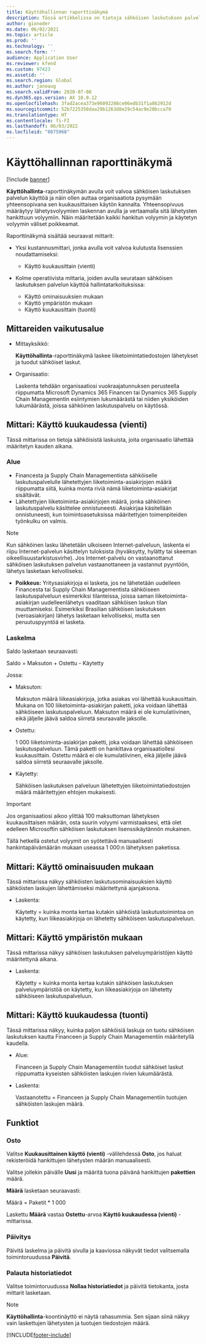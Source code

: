 ```yaml
---
title: Käyttöhallinnan raporttinäkymä
description: Tässä artikkelissa on tietoja sähköisen laskutuksen palvelun käyttöhallinnan raporttinäkymän käytöstä ja yhteensopivana pysymisestä.
author: gionoder
ms.date: 06/02/2021
ms.topic: article
ms.prod: ''
ms.technology: ''
ms.search.form: ''
audience: Application User
ms.reviewer: kfend
ms.custom: 97423
ms.assetid: ''
ms.search.region: Global
ms.author: janeaug
ms.search.validFrom: 2020-07-08
ms.dyn365.ops.version: AX 10.0.12
ms.openlocfilehash: 3fad2acea373e96092208ce06edb31f1a862912d
ms.sourcegitcommit: 52b7225350daa29b1263d8e29c54ac9e20bcca70
ms.translationtype: HT
ms.contentlocale: fi-FI
ms.lasthandoff: 06/03/2022
ms.locfileid: "8875968"
---
```

# <a name="usage-management-dashboard"></a>Käyttöhallinnan raporttinäkymä

[!include [banner](../includes/banner.md)]

**Käyttöhallinta**-raporttinäkymän avulla voit valvoa sähköisen laskutuksen palvelun käyttöä ja näin ollen auttaa organisaatiota pysymään yhteensopivana sen kuukausittaisen käytön kannalta. Yhteensopivuus määräytyy lähetysvolyymien laskennan avulla ja vertaamalla sitä lähetysten hankittuun volyymiin. Näin määritetään kaikki hankitun volyymin ja käytetyn volyymin väliset poikkeamat.

Raporttinäkymä sisältää seuraavat mittarit:

- Yksi kustannusmittari, jonka avulla voit valvoa kulutusta lisenssien noudattamiseksi:

    - Käyttö kuukausittain (vienti)

- Kolme operatiivista mittaria, joiden avulla seurataan sähköisen laskutuksen palvelun käyttöä hallintatarkoituksissa:

    - Käyttö ominaisuuksien mukaan
    - Käyttö ympäristön mukaan
    - Käyttö kuukausittain (tuonti)

## <a name="measurement-scope"></a>Mittareiden vaikutusalue

- Mittayksikkö: 

    **Käyttöhallinta**-raporttinäkymä laskee liiketoimintatiedostojen lähetykset ja tuodut sähköiset laskut.

- Organisaatio: 

    Laskenta tehdään organisaatiosi vuokraajatunnuksen perusteella riippumatta Microsoft Dynamics 365 Financen tai Dynamics 365 Supply Chain Managementin esiintymien lukumäärästä tai niiden yksiköiden lukumäärästä, joissa sähköinen laskutuspalvelu on käytössä.


## <a name="indicator-usage-per-month-export"></a>Mittari: Käyttö kuukaudessa (vienti)

Tässä mittarissa on tietoja sähköisistä laskuista, joita organisaatio lähettää määritetyn kauden aikana.

### <a name="scope"></a>Alue
- Financesta ja Supply Chain Managementista sähköiselle laskutuspalvelulle lähetettyjen liiketoiminta-asiakirjojen määrä riippumatta siitä, kuinka monta riviä nämä liiketoiminta-asiakirjat sisältävät.
- Lähetettyjen liiketoiminta-asiakirjojen määrä, jonka sähköinen laskutuspalvelu käsittelee onnistuneesti. Asiakirjaa käsitellään onnistuneesti, kun toimintoasetuksissa määritettyjen toimenpiteiden työnkulku on valmis.

> [!NOTE]
> Kun sähköinen lasku lähetetään ulkoiseen Internet-palveluun, laskenta ei riipu Internet-palvelun käsittelyn tuloksista (hyväksytty, hylätty tai skeeman oikeellisuustarkistusvirhe). Jos Internet-palvelu on vastaanottanut sähköisen laskutuksen palvelun vastaanottaneen ja vastannut pyyntöön, lähetys lasketaan kelvolliseksi.

- **Poikkeus:** Yritysasiakirjoja ei lasketa, jos ne lähetetään uudelleen Financesta tai Supply Chain Managementista sähköiseen laskutuspalveluun esimerkiksi tilanteissa, joissa saman liiketoiminta-asiakirjan uudelleenlähetys vaaditaan sähköisen laskun tilan muuttamiseksi. Esimerkiksi Brasilian sähköisen laskutuksen (veroasiakirjan) lähetys lasketaan kelvolliseksi, mutta sen peruutuspyyntöä ei lasketa.


### <a name="calculation"></a>Laskelma

Saldo lasketaan seuraavasti:

Saldo = Maksuton + Ostettu - Käytetty

Jossa:

- Maksuton:
  
    Maksuton määrä liikeasiakirjoja, jotka asiakas voi lähettää kuukausittain. Mukana on 100 liiketoiminta-asiakirjan paketti, joka voidaan lähettää sähköiseen laskutuspalveluun. Maksuton määrä ei ole kumulatiivinen, eikä jäljelle jäävä saldoa siirretä seuraavalle jaksolle.
  
- Ostettu:
  
    1 000 liiketoiminta-asiakirjan paketti, joka voidaan lähettää sähköiseen laskutuspalveluun. Tämä paketti on hankittava organisaatiollesi kuukausittain. Ostettu määrä ei ole kumulatiivinen, eikä jäljelle jäävä saldoa siirretä seuraavalle jaksolle.
  
- Käytetty: 

    Sähköisen laskutuksen palveluun lähetettyjen liiketoimintatiedostojen määrä määritettyjen ehtojen mukaisesti.
   
> [!IMPORTANT]
> Jos organisaatiosi aikoo ylittää 100 maksuttoman lähetyksen kuukausittaisen määrän, osta suurin volyymi varmistaaksesi, että olet edelleen Microsoftin sähköisen laskutuksen lisenssikäytännön mukainen.
>
> Tällä hetkellä ostetut volyymit on syötettävä manuaalisesti hankintapäivämäärän mukaan useassa 1 000:n lähetyksen paketissa.

## <a name="indicator-usage-by-feature"></a>Mittari: Käyttö ominaisuuden mukaan

Tässä mittarissa näkyy sähköisten laskutusominaisuuksien käyttö sähköisten laskujen lähettämiseksi määritettynä ajanjaksona.

- Laskenta:
  
    Käytetty = kuinka monta kertaa kutakin sähköistä laskutustoimintoa on käytetty, kun liikeasiakirjoja on lähetetty sähköiseen laskutuspalveluun.

## <a name="indicator-usage-by-environment"></a>Mittari: Käyttö ympäristön mukaan

Tässä mittarissa näkyy sähköisen laskutuksen palveluympäristöjen käyttö määritettynä aikana.

- Laskenta:
    
    Käytetty = kuinka monta kertaa kutakin sähköisen laskutuksen palveluympäristöä on käytetty, kun liikeasiakirjoja on lähetetty sähköiseen laskutuspalveluun.

## <a name="indicator-usage-per-month-import"></a>Mittari: Käyttö kuukaudessa (tuonti)

Tässä mittarissa näkyy, kuinka paljon sähköisiä laskuja on tuotu sähköisen laskutuksen kautta Financeen ja Supply Chain Managementiin määritetyllä kaudella.

- Alue:

    Financeen ja Supply Chain Managementiin tuodut sähköiset laskut riippumatta kyseisten sähköisten laskujen rivien lukumäärästä.

- Laskenta:

    Vastaanotettu = Financeen ja Supply Chain Managementiin tuotujen sähköisten laskujen määrä.

## <a name="functions"></a>Funktiot
### <a name="purchase"></a>Osto

Valitse **Kuukausittainen käyttö (vienti)** -välilehdessä **Osto**, jos haluat rekisteröidä hankittujen lähetysten määrän manuaalisesti.

Valitse jollekin päivälle **Uusi** ja määritä tuona päivänä hankittujen **pakettien** määrä.

**Määrä** lasketaan seuraavasti:

Määrä = Paketit * 1 000

Laskettu **Määrä** vastaa **Ostettu**-arvoa **Käyttö kuukaudessa (vienti)** -mittarissa.

### <a name="update"></a>Päivitys

Päivitä laskelma ja päivitä sivulla ja kaaviossa näkyvät tiedot valitsemalla toimintoruudussa **Päivitä**.

### <a name="reset-history-data"></a>Palauta historiatiedot

Valitse toimintoruudussa **Nollaa historiatiedot** ja päivitä tietokanta, josta mittarit lasketaan.




> [!NOTE]
> **Käyttöhallinta**-koontinäyttö ei näytä rahasummia. Sen sijaan siinä näkyy vain laskettujen lähetysten ja tuotujen tiedostojen määrä.

[!INCLUDE[footer-include](../../includes/footer-banner.md)]

